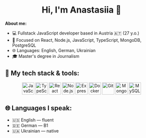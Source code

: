 <h1 align="center">Hi, I'm Anastasiia 👋</h1>

**About me:**

- 💻 Fullstack JavaScript developer based in Austria 🇦🇹 (27 y.o.)  
- 🚀 Focused on React, Node.js, JavaScript, TypeScript, MongoDB, PostgreSQL  
- 🌐 Languages: English, German, Ukrainian
- 🎓 Master's degree in Journalism


## 🔧 My tech stack & tools:

<p align="center">
  <img src="https://cdn.jsdelivr.net/gh/devicons/devicon/icons/javascript/javascript-original.svg" width="40" alt="JavaScript"/>
  <img src="https://cdn.jsdelivr.net/gh/devicons/devicon/icons/typescript/typescript-original.svg" width="40" alt="TypeScript"/>
  <img src="https://cdn.jsdelivr.net/gh/devicons/devicon/icons/react/react-original.svg" width="40" alt="React"/>
  <img src="https://cdn.jsdelivr.net/gh/devicons/devicon/icons/nodejs/nodejs-original.svg" width="40" alt="Node.js"/>
  <img src="https://cdn.jsdelivr.net/gh/devicons/devicon/icons/express/express-original.svg" width="40" alt="Express"/>
  <img src="https://cdn.jsdelivr.net/gh/devicons/devicon/icons/docker/docker-original.svg" width="40" alt="Docker"/>
  <img src="https://cdn.jsdelivr.net/gh/devicons/devicon/icons/git/git-original.svg" width="40" alt="Git"/>
  <img src="https://cdn.jsdelivr.net/gh/devicons/devicon/icons/mongodb/mongodb-original.svg" width="40" alt="MongoDB"/>
  <img src="https://cdn.jsdelivr.net/gh/devicons/devicon/icons/mysql/mysql-original.svg" width="40" alt="MySQL"/>
</p>


## 🌐 Languages I speak:

- 🇺🇸 English — fluent  
- 🇩🇪 German — B1  
- 🇺🇦 Ukrainian — native
